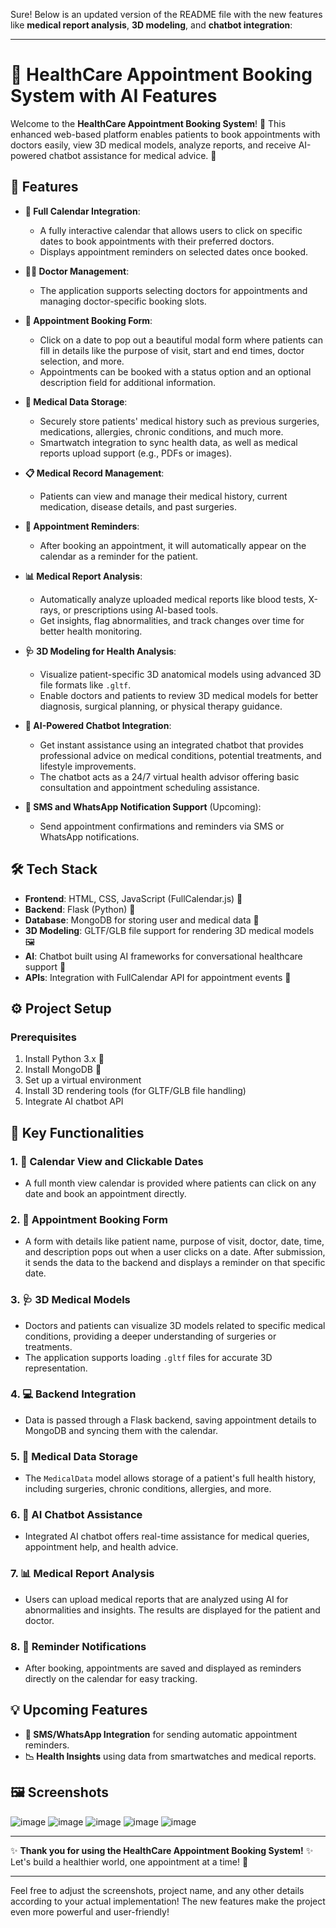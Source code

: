 Sure! Below is an updated version of the README file with the new features like **medical report analysis**, **3D modeling**, and **chatbot integration**:

---

# 🏥 HealthCare Appointment Booking System with AI Features

Welcome to the **HealthCare Appointment Booking System**! 🚀 This enhanced web-based platform enables patients to book appointments with doctors easily, view 3D medical models, analyze reports, and receive AI-powered chatbot assistance for medical advice. 🎯

## 🌟 Features

- **📅 Full Calendar Integration**: 
  - A fully interactive calendar that allows users to click on specific dates to book appointments with their preferred doctors.
  - Displays appointment reminders on selected dates once booked.

- **👨‍⚕️ Doctor Management**:
  - The application supports selecting doctors for appointments and managing doctor-specific booking slots.

- **📝 Appointment Booking Form**:
  - Click on a date to pop out a beautiful modal form where patients can fill in details like the purpose of visit, start and end times, doctor selection, and more.
  - Appointments can be booked with a status option and an optional description field for additional information.

- **💾 Medical Data Storage**:
  - Securely store patients' medical history such as previous surgeries, medications, allergies, chronic conditions, and much more.
  - Smartwatch integration to sync health data, as well as medical reports upload support (e.g., PDFs or images).

- **📋 Medical Record Management**:
  - Patients can view and manage their medical history, current medication, disease details, and past surgeries.

- **🔔 Appointment Reminders**:
  - After booking an appointment, it will automatically appear on the calendar as a reminder for the patient.

- **📊 Medical Report Analysis**:
  - Automatically analyze uploaded medical reports like blood tests, X-rays, or prescriptions using AI-based tools.
  - Get insights, flag abnormalities, and track changes over time for better health monitoring.

- **🩺 3D Modeling for Health Analysis**:
  - Visualize patient-specific 3D anatomical models using advanced 3D file formats like `.gltf`.
  - Enable doctors and patients to review 3D medical models for better diagnosis, surgical planning, or physical therapy guidance.

- **🤖 AI-Powered Chatbot Integration**:
  - Get instant assistance using an integrated chatbot that provides professional advice on medical conditions, potential treatments, and lifestyle improvements.
  - The chatbot acts as a 24/7 virtual health advisor offering basic consultation and appointment scheduling assistance.

- **📧 SMS and WhatsApp Notification Support** (Upcoming):
  - Send appointment confirmations and reminders via SMS or WhatsApp notifications.

## 🛠️ Tech Stack

- **Frontend**: HTML, CSS, JavaScript (FullCalendar.js) 📜
- **Backend**: Flask (Python) 🐍
- **Database**: MongoDB for storing user and medical data 📂
- **3D Modeling**: GLTF/GLB file support for rendering 3D medical models 🖼️
- **AI**: Chatbot built using AI frameworks for conversational healthcare support 🤖
- **APIs**: Integration with FullCalendar API for appointment events 🔗

## ⚙️ Project Setup

### Prerequisites

1. Install Python 3.x 🐍
2. Install MongoDB 💾
3. Set up a virtual environment
4. Install 3D rendering tools (for GLTF/GLB file handling)
5. Integrate AI chatbot API


## 🚀 Key Functionalities

### 1. 📅 Calendar View and Clickable Dates
   - A full month view calendar is provided where patients can click on any date and book an appointment directly.

### 2. 🧾 Appointment Booking Form
   - A form with details like patient name, purpose of visit, doctor, date, time, and description pops out when a user clicks on a date. After submission, it sends the data to the backend and displays a reminder on that specific date.

### 3. 🩺 3D Medical Models
   - Doctors and patients can visualize 3D models related to specific medical conditions, providing a deeper understanding of surgeries or treatments.
   - The application supports loading `.gltf` files for accurate 3D representation.

### 4. 💻 Backend Integration
   - Data is passed through a Flask backend, saving appointment details to MongoDB and syncing them with the calendar.

### 5. 💾 Medical Data Storage
   - The `MedicalData` model allows storage of a patient's full health history, including surgeries, chronic conditions, allergies, and more.

### 6. 🤖 AI Chatbot Assistance
   - Integrated AI chatbot offers real-time assistance for medical queries, appointment help, and health advice.

### 7. 📊 Medical Report Analysis
   - Users can upload medical reports that are analyzed using AI for abnormalities and insights. The results are displayed for the patient and doctor.

### 8. 🔔 Reminder Notifications
   - After booking, appointments are saved and displayed as reminders directly on the calendar for easy tracking.

## 💡 Upcoming Features

- **📲 SMS/WhatsApp Integration** for sending automatic appointment reminders.
- **📉 Health Insights** using data from smartwatches and medical reports.

## 🖼️ Screenshots
![image](https://github.com/user-attachments/assets/8b2ce1fa-83b2-4971-8d31-6b3f99bcea6b)
![image](https://github.com/user-attachments/assets/8ed300ef-a182-4ba1-9e37-8158f30fec69)
![image](https://github.com/user-attachments/assets/9a95000b-f603-4b01-a995-9b9f8a504b03)
![image](https://github.com/user-attachments/assets/11b594e9-1d81-400e-951b-e961d0a2cdb4)
![image](https://github.com/user-attachments/assets/3012e763-b3dc-4874-bec9-e3a1c6064993)






---

✨ **Thank you for using the HealthCare Appointment Booking System!** ✨  
Let's build a healthier world, one appointment at a time! 💙

---

Feel free to adjust the screenshots, project name, and any other details according to your actual implementation! The new features make the project even more powerful and user-friendly!
